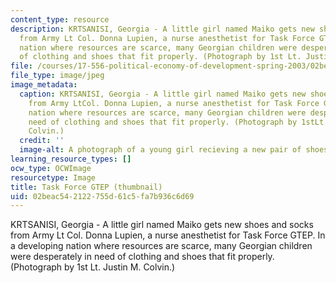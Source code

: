 ```yaml
---
content_type: resource
description: KRTSANISI, Georgia - A little girl named Maiko gets new shoes and socks
  from Army Lt Col. Donna Lupien, a nurse anesthetist for Task Force GTEP. In a developing
  nation where resources are scarce, many Georgian children were desperately in need
  of clothing and shoes that fit properly. (Photograph by 1st Lt. Justin M. Colvin.)
file: /courses/17-556-political-economy-of-development-spring-2003/02beac542122755d61c5fa7b936c6d69_17-556s03-th.jpg
file_type: image/jpeg
image_metadata:
  caption: KRTSANISI, Georgia - A little girl named Maiko gets new shoes and socks
    from Army LtCol. Donna Lupien, a nurse anesthetist for Task Force GTEP. In a developing
    nation where resources are scarce, many Georgian children were desperately in
    need of clothing and shoes that fit properly. (Photograph by 1stLt. Justin M.
    Colvin.)
  credit: ''
  image-alt: A photograph of a young girl recieving a new pair of shoes and socks.
learning_resource_types: []
ocw_type: OCWImage
resourcetype: Image
title: Task Force GTEP (thumbnail)
uid: 02beac54-2122-755d-61c5-fa7b936c6d69
---
```

KRTSANISI, Georgia - A little girl named Maiko gets new shoes and socks from Army Lt Col. Donna Lupien, a nurse anesthetist for Task Force GTEP. In a developing nation where resources are scarce, many Georgian children were desperately in need of clothing and shoes that fit properly. (Photograph by 1st Lt. Justin M. Colvin.)

